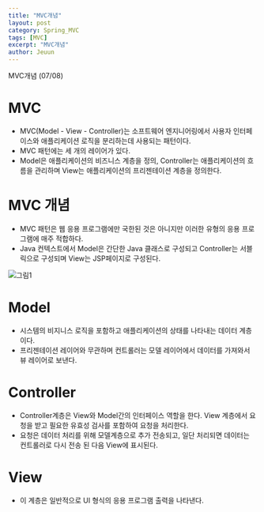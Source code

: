 ```yaml
---
title: "MVC개념"
layout: post
category: Spring_MVC
tags: [MVC]
excerpt: "MVC개념"
author: Jeuun
---
```

MVC개념 (07/08)

# MVC
- MVC(Model - View - Controller)는 소프트웨어 엔지니어링에서 사용자 인터페이스와 애플리케이션 로직을 분리하는데 사용되는 패턴이다.
- MVC 패턴에는 세 개의 레이어가 있다.
- Model은 애플리케이션의 비즈니스 계층을 정의, Controller는 애플리케이션의 흐름을 관리하며 View는 애플리케이션의 프리젠테이션 계층을 정의한다.

# MVC 개념
- MVC 패턴은 웹 응용 프로그램에만 국한된 것은 아니지만 이러한 유형의 응용 프로그램에 매주 적합하다.
- Java 컨텍스트에서 Model은 간단한 Java 클래스로 구성되고 Controller는 서블릭으로 구성되며 View는 JSP페이지로 구성된다. 

![그림1](https://user-images.githubusercontent.com/57126028/86867459-ce69d780-c10d-11ea-8e9e-bc50f2385215.gif)

# Model
- 시스템의 비지니스 로직을 포함하고 애플리케이션의 상태를 나타내는 데이터 계층이다. 
- 프리젠테이션 레이어와 무관하며 컨트롤러는 모델 레이어에서 데이터를 가져와서 뷰 레이어로 보낸다.

# Controller
- Controller계층은 View와 Model간의 인터페이스 역할을 한다. View 계층에서 요청을 받고 필요한 유효성 검사를 포함하여 요청을 처리한다. 
- 요청은 데이터 처리를 위해 모델계층으로 추가 전송되고, 일단 처리되면 데이터는 컨트롤러로 다시 전송 된 다음 View에 표시된다. 

# View
- 이 계층은 일반적으로 UI 형식의 응용 프로그램 출력을 나타낸다. 
